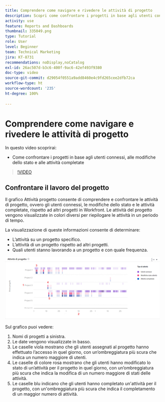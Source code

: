 ```yaml
---
title: Comprendere come navigare e rivedere le attività di progetto
description: Scopri come confrontare i progetti in base agli utenti connessi, alle modifiche dello stato delle attività e alle attività completate in [!UICONTROL Analisi avanzata].
activity: use
feature: Reports and Dashboards
thumbnail: 335049.png
type: Tutorial
role: User
level: Beginner
team: Technical Marketing
jira: KT-8731
recommendations: noDisplay,noCatalog
exl-id: 26ac507d-b3c6-400f-9ac6-42ef493f9380
doc-type: video
source-git-commit: d29054f0551a9add8460e4c9fd265cee2dfb72ca
workflow-type: ht
source-wordcount: '235'
ht-degree: 100%

---
```


# Comprendere come navigare e rivedere le attività di progetto

In questo video scoprirai:

* Come confrontare i progetti in base agli utenti connessi, alle modifiche dello stato e alle attività completate

>[!VIDEO](https://video.tv.adobe.com/v/335049/?quality=12&learn=on)

## Confrontare il lavoro del progetto

Il grafico Attività progetto consente di comprendere e confrontare le attività di progetto, ovvero gli utenti connessi, le modifiche dello stato e le attività completate, rispetto ad altri progetti in Workfront. Le attività del progetto vengono visualizzate in colori diversi per riepilogare le attività in un periodo di tempo.

La visualizzazione di queste informazioni consente di determinare:

* L’attività su un progetto specifico.
* L’attività di un progetto rispetto ad altri progetti.
* Quali utenti stanno lavorando a un progetto e con quale frequenza.

![Immagine che mostra l’attività del progetto con i numeri nelle aree descritte nei punti elenco seguenti](assets/section-2-5.png)

Sul grafico puoi vedere:

1. Nomi di progetti a sinistra.
1. Le date vengono visualizzate in basso.
1. Le caselle viola mostrano che gli utenti assegnati al progetto hanno effettuato l’accesso in quel giorno, con un’ombreggiatura più scura che indica un numero maggiore di utenti.
1. Le caselle di colore rosa mostrano che gli utenti hanno modificato lo stato di un’attività per il progetto in quel giorno, con un’ombreggiatura più scura che indica la modifica di un numero maggiore di stati delle attività.
1. Le caselle blu indicano che gli utenti hanno completato un&#39;attività per il progetto, con un&#39;ombreggiatura più scura che indica il completamento di un maggior numero di attività.
